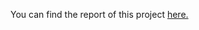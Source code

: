 You can find the report of this project <a href="https://jamesktkim.github.io/mlb_project/">here.</a>
